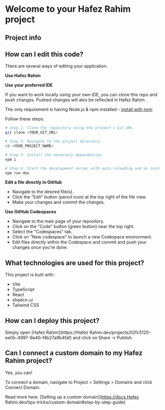# Welcome to your Hafez Rahim project

## Project info



## How can I edit this code?

There are several ways of editing your application.

**Use Hafez Rahim**



**Use your preferred IDE**

If you want to work locally using your own IDE, you can clone this repo and push changes. Pushed changes will also be reflected in Hafez Rahim.

The only requirement is having Node.js & npm installed - [install with nvm](https://github.com/nvm-sh/nvm#installing-and-updating)

Follow these steps:

```sh
# Step 1: Clone the repository using the project's Git URL.
git clone <YOUR_GIT_URL>

# Step 2: Navigate to the project directory.
cd <YOUR_PROJECT_NAME>

# Step 3: Install the necessary dependencies.
npm i

# Step 4: Start the development server with auto-reloading and an instant preview.
npm run dev
```

**Edit a file directly in GitHub**

- Navigate to the desired file(s).
- Click the "Edit" button (pencil icon) at the top right of the file view.
- Make your changes and commit the changes.

**Use GitHub Codespaces**

- Navigate to the main page of your repository.
- Click on the "Code" button (green button) near the top right.
- Select the "Codespaces" tab.
- Click on "New codespace" to launch a new Codespace environment.
- Edit files directly within the Codespace and commit and push your changes once you're done.

## What technologies are used for this project?

This project is built with:

- Vite
- TypeScript
- React
- shadcn-ui
- Tailwind CSS

## How can I deploy this project?

Simply open [Hafez Rahim](https://Hafez Rahim.dev/projects/02fc5120-ee0b-4997-9a40-f4b27a9b4faf) and click on Share -> Publish.

## Can I connect a custom domain to my Hafez Rahim project?

Yes, you can!

To connect a domain, navigate to Project > Settings > Domains and click Connect Domain.

Read more here: [Setting up a custom domain](https://docs.Hafez Rahim.dev/tips-tricks/custom-domain#step-by-step-guide)
